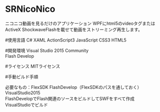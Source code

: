 # SRNicoNico
ニコニコ動画を見るだけのアプリケーション
WPFにhtml5のvideoタグまたはActiveX ShockwaveFlashを載せて動画をストリーミング再生します。

#使用言語
C# XAML ActionScript3 JavaScript CSS3 HTML5

#開発環境
Visual Studio 2015 Community  
Flash Develop


#ライセンス
MITライセンス

#手動ビルド手順

必要なもの：FlexSDK FlashDevelop（FlexSDKのパスを通しておく） VisualStudio2015  
FlashDevelopでFlash関連のソースをビルドしてSWFをすべて作成  
VisualStudioでビルド  

